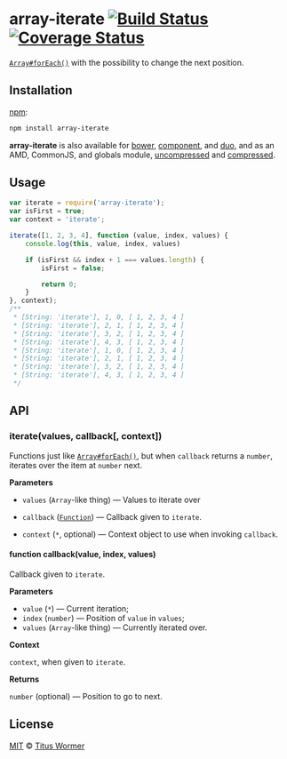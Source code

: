 # array-iterate [![Build Status](https://img.shields.io/travis/wooorm/array-iterate.svg)](https://travis-ci.org/wooorm/array-iterate) [![Coverage Status](https://img.shields.io/codecov/c/github/wooorm/array-iterate.svg)](https://codecov.io/github/wooorm/array-iterate)

[`Array#forEach()`](https://developer.mozilla.org/en-US/docs/Web/JavaScript/Reference/Global_Objects/Array/forEach)
with the possibility to change the next position.

## Installation

[npm](https://docs.npmjs.com/cli/install):

```bash
npm install array-iterate
```

**array-iterate** is also available for [bower](http://bower.io/#install-packages),
[component](https://github.com/componentjs/component), and
[duo](http://duojs.org/#getting-started), and as an AMD, CommonJS, and globals
module, [uncompressed](array-iterate.js) and [compressed](array-iterate.min.js).

## Usage

```js
var iterate = require('array-iterate');
var isFirst = true;
var context = 'iterate';

iterate([1, 2, 3, 4], function (value, index, values) {
    console.log(this, value, index, values)

    if (isFirst && index + 1 === values.length) {
        isFirst = false;

        return 0;
    }
}, context);
/**
 * [String: 'iterate'], 1, 0, [ 1, 2, 3, 4 ]
 * [String: 'iterate'], 2, 1, [ 1, 2, 3, 4 ]
 * [String: 'iterate'], 3, 2, [ 1, 2, 3, 4 ]
 * [String: 'iterate'], 4, 3, [ 1, 2, 3, 4 ]
 * [String: 'iterate'], 1, 0, [ 1, 2, 3, 4 ]
 * [String: 'iterate'], 2, 1, [ 1, 2, 3, 4 ]
 * [String: 'iterate'], 3, 2, [ 1, 2, 3, 4 ]
 * [String: 'iterate'], 4, 3, [ 1, 2, 3, 4 ]
 */
```

## API

### iterate(values, callback\[, context\])

Functions just like [`Array#forEach()`](https://developer.mozilla.org/en-US/docs/Web/JavaScript/Reference/Global_Objects/Array/forEach),
but when `callback` returns a `number`, iterates over the item at `number` next.

**Parameters**

*   `values` (`Array`-like thing)
    — Values to iterate over

*   `callback` ([`Function`](#function-callbackvalue-index-values))
    — Callback given to `iterate`.

*   `context` (`*`, optional)
    — Context object to use when invoking `callback`.

#### function callback(value, index, values)

Callback given to `iterate`.

**Parameters**

*   `value` (`*`) — Current iteration;
*   `index` (`number`) — Position of `value` in `values`;
*   `values` (`Array`-like thing) — Currently iterated over.

**Context**

`context`, when given to `iterate`.

**Returns**

`number` (optional) — Position to go to next.

## License

[MIT](LICENSE) © [Titus Wormer](http://wooorm.com)
